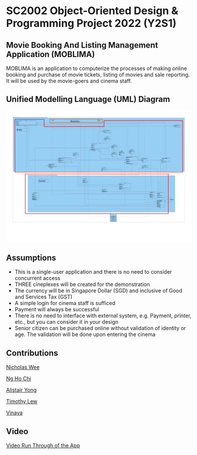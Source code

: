 # SC2002 Object-Oriented Design & Programming Project 2022 (Y2S1)
## Movie Booking And Listing Management Application (MOBLIMA)
MOBLIMA is an application to computerize the processes of making online booking and purchase of movie tickets, listing of movies and sale reporting. It will be used by the movie-goers and cinema staff.

## Unified Modelling Language (UML) Diagram
![UML_Class_Diagram](res/UML_CLASS_DIAGRAM.png)

## Assumptions
* This is a single-user application and there is no need to consider concurrent access
* THREE cineplexes will be created for the demonstration
* The currency will be in Singapore Dollar (SGD) and inclusive of Good and Services Tax
(GST)
* A simple login for cinema staff is sufficed
* Payment will always be successful
* There is no need to interface with external system, e.g. Payment, printer, etc., but you can
consider it in your design
* Senior citizen can be purchased online without validation of identity or age. The
validation will be done upon entering the cinema

## Contributions
[Nicholas Wee](https://github.com/nicholasweecw "Nicholas Wee")

[Ng Ho Chi](https://github.com/nghochi123 "Ng Ho Chi")

[Alistair Yong](https://github.com/AlistairYong "Alistair Yong")

[Timothy Lew](https://github.com/timothy-lew "Timothy Lew")

[Vinaya](https://github.com/Vinaya72 "Vinaya")

## Video
[Video Run Through of the App](res/Explanation_Video.mp4)
